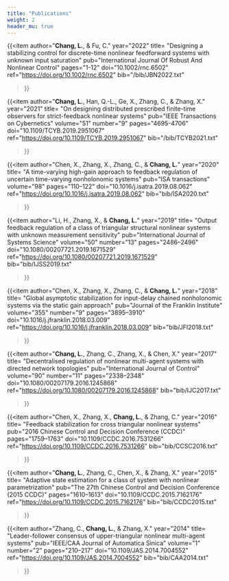 ```yaml
---
title: "Publications"
weight: 2
header_mu: true
---
```


{{<item 
author="**Chang, L.**, & Fu, C." 
year="2022" 
title= "Designing a stabilizing control for discrete-time nonlinear feedforward systems with unknown input saturation" 
pub="International Journal Of Robust And Nonlinear Control" 
pages="1-12"
doi="10.1002/rnc.6502"
ref="https://doi.org/10.1002/rnc.6502"
bib="/bib/JBN2022.txt"
>}}

{{<item 
author="**Chang, L.**, Han, Q.-L., Ge, X., Zhang, C., & Zhang, X." 
year="2021" 
title= "On designing distributed prescribed finite-time observers for strict-feedback nonlinear systems" 
pub="IEEE Transactions on Cybernetics" 
volume="51"
number="9"
pages="4695-4706"
doi="10.1109/TCYB.2019.2951067"
ref="https://doi.org/10.1109/TCYB.2019.2951067"
bib="/bib/TCYB2021.txt"
>}}

{{<item 
author="Chen, X., Zhang, X., Zhang, C., & **Chang, L.**" 
year="2020" 
title= "A time-varying high-gain approach to feedback regulation of uncertain time-varying nonholonomic systems" 
pub="ISA transactions" 
volume="98"
pages="110–122"
doi="10.1016/j.isatra.2019.08.062"
ref="https://doi.org/10.1016/j.isatra.2019.08.062"
bib="bib/ISA2020.txt"
>}}


{{<item 
author="Li, H., Zhang, X., & **Chang, L.**" 
year="2019" 
title= "Output feedback regulation of a class of triangular structural nonlinear systems with unknown measurement sensitivity" 
pub="International Journal of Systems Science" 
volume="50"
number="13"
pages="2486–2496"
doi="10.1080/00207721.2019.1671529"
ref="https://doi.org/10.1080/00207721.2019.1671529"
bib="bib/IJSS2019.txt"
>}}

{{<item 
author="Chen, X., Zhang, X., Zhang, C., & **Chang, L.**" 
year="2018" 
title= "Global asymptotic stabilization for input-delay chained nonholonomic systems via the static gain approach" 
pub="Journal of the Franklin Institute" 
volume="355"
number="9"
pages="3895–3910"
doi="10.1016/j.jfranklin.2018.03.009"
ref="https://doi.org/10.1016/j.jfranklin.2018.03.009"
bib="bib/JFI2018.txt"
>}}

{{<item 
author="**Chang, L.**, Zhang, C., Zhang, X., & Chen, X." 
year="2017" 
title= "Decentralised regulation of nonlinear multi-agent systems with directed network topologies" 
pub="International Journal of Control" 
volume="90"
number="11"
pages="2338–2348"
doi="10.1080/00207179.2016.1245868"
ref="https://doi.org/10.1080/00207179.2016.1245868"
bib="bib/IJC2017.txt"
>}}

{{<item 
author="Chen, X., Zhang, X., **Chang, L.**, & Zhang, C." 
year="2016" 
title= "Feedback stabilization for cross triangular nonlinear systems" 
pub="2016 Chinese Control and Decision Conference (CCDC)" 
pages="1759–1763"
doi="10.1109/CCDC.2016.7531266"
ref="https://doi.org/10.1109/CCDC.2016.7531266"
bib="bib/CCSC2016.txt"
>}}

{{<item 
author="**Chang, L.**, Zhang, C., Chen, X., & Zhang, X." 
year="2015" 
title= "Adaptive state estimation for a class of system with nonlinear parametrization" 
pub="The 27th Chinese Control and Decision Conference (2015 CCDC)" 
pages="1610–1613"
doi="10.1109/CCDC.2015.7162176"
ref="https://doi.org/10.1109/CCDC.2015.7162176"
bib="bib/CCDC2015.txt"
>}}

{{<item 
author="Zhang, C., **Chang, L.**, & Zhang, X." 
year="2014" 
title= "Leader-follower consensus of upper-triangular nonlinear multi-agent systems" 
pub="IEEE/CAA Journal of Automatica Sinica" 
volume="1"
number="2"
pages="210–217"
doi="10.1109/JAS.2014.7004552"
ref="https://doi.org/10.1109/JAS.2014.7004552"
bib="bib/CAA2014.txt"
>}}
